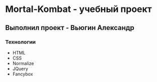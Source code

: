 # Mortal-Kombat - учебный проект
## Выполнил проект - Вьюгин Александр
### Технологии
- HTML
- CSS
- Normalize
- JQuery
- Fancybox
